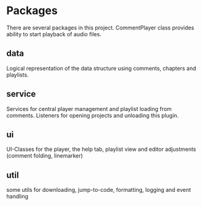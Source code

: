 # Packages
There are several packages in this project. CommentPlayer class provides ability to start playback of audio files.

## data
Logical representation of the data structure using comments, chapters and playlists.

## service
Services for central player management and playlist loading from comments. Listeners for opening projects and unloading this plugin.

## ui
UI-Classes for the player, the help tab, playlist view and editor adjustments (comment folding, linemarker)

## util
some utils for downloading, jump-to-code, formatting, logging and event handling